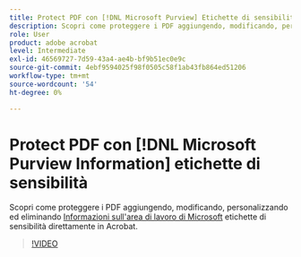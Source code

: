 ```yaml
---
title: Protect PDF con [!DNL Microsoft Purview] Etichette di sensibilità
description: Scopri come proteggere i PDF aggiungendo, modificando, personalizzando ed eliminando [!DNL Microsoft Purview] Etichette di sensibilità direttamente in Acrobat
role: User
product: adobe acrobat
level: Intermediate
exl-id: 46569727-7d59-43a4-ae4b-bf9b51ec0e9c
source-git-commit: 4ebf9594025f98f0505c58f1ab43fb864ed51206
workflow-type: tm+mt
source-wordcount: '54'
ht-degree: 0%

---
```


# Protect PDF con [!DNL Microsoft Purview Information] etichette di sensibilità

Scopri come proteggere i PDF aggiungendo, modificando, personalizzando ed eliminando [Informazioni sull&#39;area di lavoro di Microsoft](https://learn.microsoft.com/en-us/microsoft-365/compliance/information-protection?view=o365-worldwide) etichette di sensibilità direttamente in Acrobat.

>[!VIDEO](https://video.tv.adobe.com/v/3410552?quality=12&learn=on&hidetitle=true)

